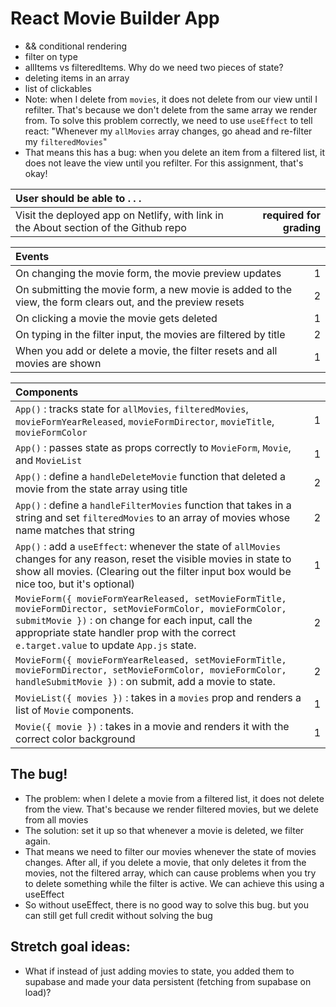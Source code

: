 # React Movie Builder App

- && conditional rendering
- filter on type
- allItems vs filteredItems. Why do we need two pieces of state?
- deleting items in an array
- list of clickables
- Note: when I delete from `movies`, it does not delete from our view until I refilter. That's because we don't delete from the same array we render from. To solve this problem correctly, we need to use `useEffect` to tell react: "Whenever my `allMovies` array changes, go ahead and re-filter my `filteredMovies`"
- That means this has a bug: when you delete an item from a filtered list, it does not leave the view until you refilter. For this assignment, that's okay!

| User should be able to . . .                                                         |             |
| :----------------------------------------------------------------------------------- | ----------: |
| Visit the deployed app on Netlify, with link in the About section of the Github repo |  **required for grading** |

| Events                                                                                |             |
| :----------------------------------------------------------------------------------- | ----------: |
| On changing the movie form, the movie preview updates |        1 |
| On submitting the movie form, a new movie is added to the view, the form clears out, and the preview resets |        2 |
| On clicking a movie the movie gets deleted  |        1 |
| On typing in the filter input, the movies are filtered by title|        2 |
| When you add or delete a movie, the filter resets and all movies are shown | 1|

| Components                                                                                |             |
| :----------------------------------------------------------------------------------- | ----------: |
| `App()` : tracks state for `allMovies`,  `filteredMovies`, `movieFormYearReleased`, `movieFormDirector`, `movieTitle`, `movieFormColor` |1|
| `App()` : passes state as props correctly to `MovieForm`, `Movie`, and `MovieList` |1|
| `App()` : define a `handleDeleteMovie` function that deleted a movie from the state array using title |2|
| `App()` : define a `handleFilterMovies` function that takes in a string and set `filteredMovies` to an array of movies whose name matches that string |2|
| `App()` : add a `useEffect`: whenever the state of `allMovies` changes for any reason, reset the visible movies in state to show all movies. (Clearing out the filter input box would be nice too, but it's optional) |1|
| `MovieForm({ movieFormYearReleased, setMovieFormTitle, movieFormDirector, setMovieFormColor, movieFormColor, submitMovie })` : on change for each input, call the appropriate state handler prop with the correct `e.target.value` to update `App.js` state.  |2|
| `MovieForm({ movieFormYearReleased, setMovieFormTitle, movieFormDirector, setMovieFormColor, movieFormColor, handleSubmitMovie })` : on submit, add a movie to state.  |2|
| `MovieList({ movies })` : takes in a `movies` prop and renders a list of `Movie` components. |1|
| `Movie({ movie })` : takes in a movie and renders it with the correct color background |1|

## The bug!

- The problem: when I delete a movie from a filtered list, it does not delete from the view. That's because we render filtered movies, but we delete from all movies
- The solution: set it up so that whenever a movie is deleted, we filter again.
- That means we need to filter our movies whenever the state of movies changes. After all, if you delete a movie, that only deletes it from the movies, not the filtered array, which can cause problems when you try to delete something while the filter is active. We can achieve this using a useEffect 
- So without useEffect, there is no good way to solve this bug. but you can still get full credit without solving the bug

## Stretch goal ideas:
- What if instead of just adding movies to state, you added them to supabase and made your data persistent (fetching from supabase on load)?
